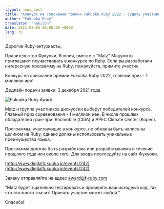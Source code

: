 ```yaml
---
layout: news_post
title: "Конкурс на соискание премии Fukuoka Ruby 2022 - судить участников будет Matz"
author: "Fukuoka Ruby"
translator: "nakilon"
date: 2021-08-03 00:00:00 +0000
lang: ru
---
```


Дорогие Ruby-энтузиасты,

Правительство Фукуоки, Япония, вместе с "Matz" Мацумото приглашают поучаствовать в конкурсе по Ruby. Если вы разработали интересную программу на Ruby, пожалуйста, примите участие.

Конкурс на соискание премии Fukuoka Ruby 2022, главный приз - 1 миллион иен!

Дедлайн подачи заявки: 3 декабря 2021 года.

![Fukuoka Ruby Award](https://www.digitalfukuoka.jp/javascripts/kcfinder/upload/images/fukuokarubyaward2017.png)

Matz и группа участников дискуссии выберут победителей конкурса. Главный приз соревнования - 1 миллион иен. В числе прошлых обладателей гран-при: Rhomobile (США) и APEC Climate Center (Корея).

Программы, участвующие в конкурсе, не обязаны быть написаны целиком на Ruby, однако должны использовать уникальные преимущества языка.

Программа должна быть разработана или разрабатываема в течение прошлого года или около того. Для входа проследуйте на сайт Фукуоки.

[http://www.digitalfukuoka.jp/events/242](http://www.digitalfukuoka.jp/events/242)

Заявку отправляйте на адрес award@f-ruby.com

"Matz будет тщательно тестировать и проверять ваш исходный код, так что это много значит! Принять участие может любой."

Спасибо!
